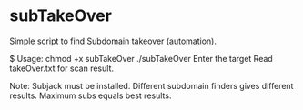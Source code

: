# subTakeOver
Simple script to find Subdomain takeover (automation).

$ Usage: 
  chmod +x subTakeOver
  ./subTakeOver
  Enter the target
  Read takeOver.txt for scan result.

Note: Subjack must be installed.
Different subdomain finders gives different results.
Maximum subs equals best results.
